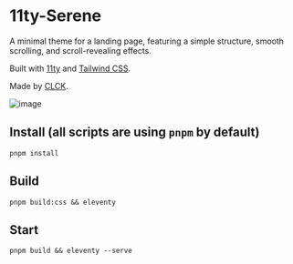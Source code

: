 # 11ty-Serene

A minimal theme for a landing page, featuring a simple structure, smooth scrolling, and scroll-revealing effects.

Built with [11ty](https://www.11ty.dev/) and [Tailwind CSS](https://tailwindcss.com/).

Made by [CLCK](https://github.com/CLCK0622).

![image](https://github.com/user-attachments/assets/be07029e-ae7a-43b7-a66a-7cd3550afa24)

## Install (all scripts are using `pnpm` by default)

```
pnpm install
```

## Build

```
pnpm build:css && eleventy
```

## Start

```
pnpm build && eleventy --serve
```
